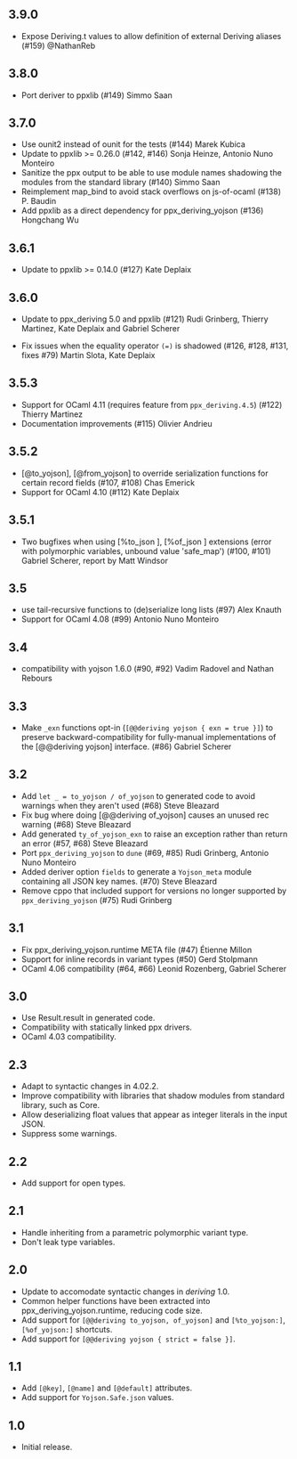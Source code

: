 3.9.0
-----

  * Expose Deriving.t values to allow definition of external Deriving aliases
    (#159)
    @NathanReb

3.8.0
-----

  * Port deriver to ppxlib
    (#149)
    Simmo Saan 

3.7.0
-----

  * Use ounit2 instead of ounit for the tests
    (#144)
    Marek Kubica
  * Update to ppxlib >= 0.26.0
    (#142, #146)
    Sonja Heinze, Antonio Nuno Monteiro
  * Sanitize the ppx output to be able to use module names shadowing the modules from the standard library
    (#140)
    Simmo Saan
  * Reimplement map_bind to avoid stack overflows on js-of-ocaml
    (#138)
    P. Baudin
  * Add ppxlib as a direct dependency for ppx_deriving_yojson
    (#136)
    Hongchang Wu

3.6.1
-----

  * Update to ppxlib >= 0.14.0
    (#127)
    Kate Deplaix

3.6.0
-----

  * Update to ppx_deriving 5.0 and ppxlib
    (#121)
    Rudi Grinberg, Thierry Martinez, Kate Deplaix and Gabriel Scherer

  * Fix issues when the equality operator `(=)` is shadowed
    (#126, #128, #131, fixes #79)
    Martin Slota, Kate Deplaix

3.5.3
-----

  * Support for OCaml 4.11 (requires feature from `ppx_deriving.4.5`)
    (#122)
    Thierry Martinez
  * Documentation improvements
    (#115)
    Olivier Andrieu

3.5.2
-----

  * [@to_yojson], [@from_yojson] to override serialization functions
    for certain record fields
    (#107, #108)
    Chas Emerick
  * Support for OCaml 4.10
    (#112)
    Kate Deplaix

3.5.1
-----

  * Two bugfixes when using [%to_json ], [%of_json ] extensions
    (error with polymorphic variables, unbound value 'safe_map')
    (#100, #101)
    Gabriel Scherer, report by Matt Windsor

3.5
---

  * use tail-recursive functions to (de)serialize long lists
    (#97)
    Alex Knauth
  * Support for OCaml 4.08
    (#99)
    Antonio Nuno Monteiro

3.4
---

  * compatibility with yojson 1.6.0
    (#90, #92)
    Vadim Radovel and Nathan Rebours

3.3
---

  * Make `_exn` functions opt-in (`[@@deriving yojson { exn = true }]`)
    to preserve backward-compatibility for fully-manual implementations
    of the [@@deriving yojson] interface.
    (#86)
    Gabriel Scherer

3.2
---

  * Add `let _ = to_yojson / of_yojson` to generated code to avoid warnings when
    they aren't used
    (#68)
    Steve Bleazard
  * Fix bug where doing [@@deriving of_yojson] causes an unused rec warning
    (#68)
    Steve Bleazard
  * Add generated `ty_of_yojson_exn` to raise an exception rather than return an
    error
    (#57, #68)
    Steve Bleazard
  * Port `ppx_deriving_yojson` to `dune`
    (#69, #85)
    Rudi Grinberg, Antonio Nuno Monteiro
  * Added deriver option `fields` to generate a `Yojson_meta` module containing
    all JSON key names.
    (#70)
    Steve Bleazard
  * Remove cppo that included support for versions no longer supported by
    `ppx_deriving_yojson`
    (#75)
    Rudi Grinberg

3.1
---

  * Fix ppx_deriving_yojson.runtime META file
    (#47)
    Étienne Millon
  * Support for inline records in variant types
    (#50)
    Gerd Stolpmann
  * OCaml 4.06 compatibility
    (#64, #66)
    Leonid Rozenberg, Gabriel Scherer

3.0
---

  * Use Result.result in generated code.
  * Compatibility with statically linked ppx drivers.
  * OCaml 4.03 compatibility.

2.3
---

  * Adapt to syntactic changes in 4.02.2.
  * Improve compatibility with libraries that shadow modules
    from standard library, such as Core.
  * Allow deserializing float values that appear as integer
    literals in the input JSON.
  * Suppress some warnings.

2.2
---

  * Add support for open types.

2.1
---

  * Handle inheriting from a parametric polymorphic variant type.
  * Don't leak type variables.

2.0
---

  * Update to accomodate syntactic changes in _deriving_ 1.0.
  * Common helper functions have been extracted into
    ppx_deriving_yojson.runtime, reducing code size.
  * Add support for `[@@deriving to_yojson, of_yojson]`
    and `[%to_yojson:]`, `[%of_yojson:]` shortcuts.
  * Add support for `[@@deriving yojson { strict = false }]`.

1.1
---

  * Add `[@key]`, `[@name]` and `[@default]` attributes.
  * Add support for `Yojson.Safe.json` values.

1.0
---

  * Initial release.

